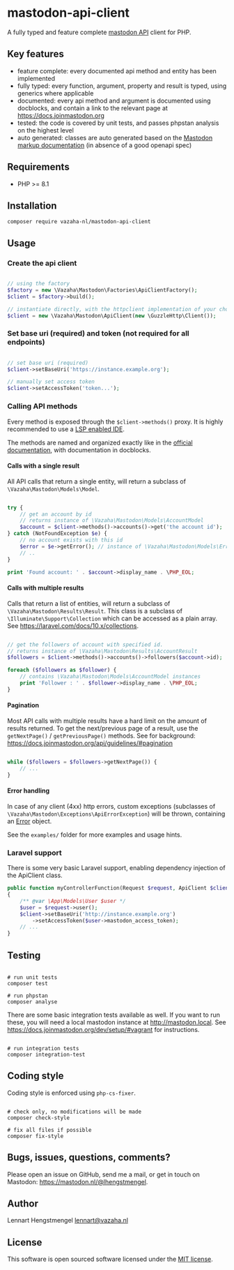 # mastodon-api-client

A fully typed and feature complete [mastodon API](https://docs.joinmastodon.org/api/) client for PHP. 

## Key features

- feature complete: every documented api method and entity has been implemented
- fully typed: every function, argument, property and result is typed, using generics where applicable
- documented: every api method and argument is documented using docblocks, and contain a link to the relevant page at https://docs.joinmastodon.org
- tested: the code is covered by unit tests, and passes phpstan analysis on the highest level
- auto generated: classes are auto generated based on the [Mastodon markup documentation](https://github.com/mastodon/documentation) (in absence of a good openapi spec)

## Requirements

- PHP >= 8.1

## Installation

```
composer require vazaha-nl/mastodon-api-client
```

## Usage

### Create the api client

```php

// using the factory
$factory = new \Vazaha\Mastodon\Factories\ApiClientFactory();
$client = $factory->build();

// instantiate directly, with the httpclient implementation of your choice
$client = new \Vazaha\Mastodon\ApiClient(new \GuzzleHttp\Client());

```
### Set base uri (required) and token (not required for all endpoints)

```php

// set base uri (required)
$client->setBaseUri('https://instance.example.org');

// manually set access token
$client->setAccessToken('token...');

```

### Calling API methods

Every method is exposed through the `$client->methods()` proxy. It is highly recommended to use a [LSP enabled IDE](https://langserver.org/).

The methods are named and organized exactly like in the [official documentation](https://docs.joinmastodon.org/methods/), with documentation in docblocks. 

#### Calls with a single result

All API calls that return a single entity, will return a subclass of `\Vazaha\Mastodon\Models\Model`.

```php

try {
    // get an account by id
    // returns instance of \Vazaha\Mastodon\Models\AccountModel
    $account = $client->methods()->accounts()->get('the account id');
} catch (NotFoundException $e) {
    // no account exists with this id
    $error = $e->getError(); // instance of \Vazaha\Mastodon\Models\ErrorModel
    // ..
}

print 'Found account: ' . $account->display_name . \PHP_EOL;

```

#### Calls with multiple results

Calls that return a list of entities, will return a subclass of `\Vazaha\Mastodon\Results\Result`. This class is a subclass of `\Illuminate\Support\Collection` which can be accessed as a plain array. See https://laravel.com/docs/10.x/collections.

```php

// get the followers of account with specified id.
// returns instance of \Vazaha\Mastodon\Results\AccountResult
$followers = $client->methods()->accounts()->followers($account->id);

foreach ($followers as $follower) {
    // contains \Vazaha\Mastodon\Models\AccountModel instances
    print 'Follower : ' . $follower->display_name . \PHP_EOL;
}

```

#### Pagination

Most API calls with multiple results have a hard limit on the amount of results returned. To get the next/previous page of a result, use the `getNextPage()` / `getPreviousPage()` methods. See for background: https://docs.joinmastodon.org/api/guidelines/#pagination

```php

while ($followers = $followers->getNextPage()) {
    // ...
}

```

#### Error handling

In case of any client (4xx) http errors, custom exceptions (subclasses of `\Vazaha\Mastodon\Exceptions\ApiErrorException`) will be thrown, containing an [Error](https://docs.joinmastodon.org/entities/Error/) object.

See the `examples/` folder for more examples and usage hints.

### Laravel support

There is some very basic Laravel support, enabling dependency injection of the ApiClient class.

```php
public function myControllerFunction(Request $request, ApiClient $client)
{
    /** @var \App\Models\User $user */
    $user = $request->user();
    $client->setBaseUri('http://instance.example.org')
        ->setAccessToken($user->mastodon_access_token);
    // ...
}

```

## Testing

```

# run unit tests
composer test

# run phpstan
composer analyse

```

There are some basic integration tests available as well. If you want to run these, you will need a local mastodon instance at http://mastodon.local. See https://docs.joinmastodon.org/dev/setup/#vagrant for instructions.


```

# run integration tests
composer integration-test

```


## Coding style

Coding style is enforced using `php-cs-fixer`. 

```

# check only, no modifications will be made
composer check-style

# fix all files if possible
composer fix-style

```

## Bugs, issues, questions, comments?

Please open an issue on GitHub, send me a mail, or get in touch on Mastodon: https://mastodon.nl/@lhengstmengel.

## Author

Lennart Hengstmengel <lennart@vazaha.nl>

## License

This software is open sourced software licensed under the [MIT license](https://opensource.org/licenses/MIT).

